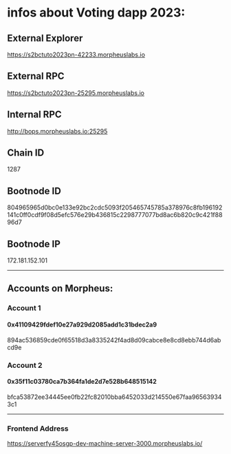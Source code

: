 # infos about Voting dapp 2023:

## External Explorer
https://s2bctuto2023pn-42233.morpheuslabs.io

## External RPC
https://s2bctuto2023pn-25295.morpheuslabs.io

## Internal RPC
http://bops.morpheuslabs.io:25295

## Chain ID
1287

## Bootnode ID
804965965d0bc0e133e92bc2cdc5093f205465745785a378976c8fb196192141c0ff0cdf9f08d5efc576e29b436815c2298777077bd8ac6b820c9c421f8896d7

## Bootnode IP
172.181.152.101

---

## Accounts on Morpheus:
### Account 1
#### 0x41109429fdef10e27a929d2085add1c31bdec2a9
894ac536859cde0f65518d3a8335242f4ad8d09cabce8e8cd8ebb744d6abcd9e

### Account 2
#### 0x35f11c03780ca7b364fa1de2d7e528b648515142
bfca53872ee34445ee0fb22fc82010bba6452033d214550e67faa965639343c1

---
### Frontend Address
https://serverfy45osgp-dev-machine-server-3000.morpheuslabs.io/

